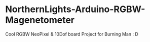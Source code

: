 # NorthernLights-Arduino-RGBW-Magenetometer
Cool RGBW NeoPixel &amp; 10Dof board Project for Burning Man : D
